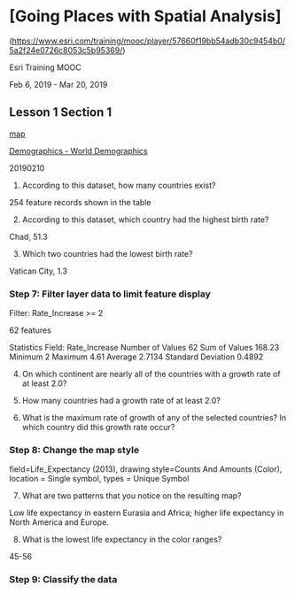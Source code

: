 # [Going Places with Spatial Analysis]
(https://www.esri.com/training/mooc/player/57660f19bb54adb30c9454b0/5a2f24e0726c8053c5b95369/)

Esri Training MOOC 

Feb 6, 2019 - Mar 20, 2019

## Lesson 1 Section 1

[map](https://analyze3.maps.arcgis.com/home/webmap/viewer.html?webmap=eb6d65c8481c49c78c86d7458e0c4575)

[Demographics - World Demographics](https://analyze3.maps.arcgis.com/home/item.html?id=b7d293094db744ccabbc26852f2c0024)

20190210

1. According to this dataset, how many countries exist?

254 feature records shown in the table

2. According to this dataset, which country had the highest birth rate?

Chad, 51.3

3. Which two countries had the lowest birth rate?

Vatican City, 1.3


### Step 7: Filter layer data to limit feature display 

Filter: Rate_Increase >= 2

62 features

Statistics
Field: Rate_Increase
Number of Values	62
Sum of Values	168.23
Minimum	2
Maximum	4.61
Average	2.7134
Standard Deviation	0.4892

4. On which continent are nearly all of the countries with a growth rate of at least 2.0?

5. How many countries had a growth rate of at least 2.0?

6. What is the maximum rate of growth of any of the selected countries? In which
country did this growth rate occur?


### Step 8: Change the map style

field=Life_Expectancy (2013),
drawing style=Counts And Amounts (Color),
location = Single symbol,
types = Unique Symbol

7. What are two patterns that you notice on the resulting map?

Low life expectancy in eastern Eurasia and Africa; 
higher life expectancy in North America and Europe.

8. What is the lowest life expectancy in the color ranges?

45-56

### Step 9: Classify the data
